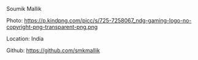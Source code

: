 Soumik Mallik

Photo: https://p.kindpng.com/picc/s/725-7258067_ndg-gaming-logo-no-copyright-png-transparent-png.png

Location: India

Github: https://github.com/smkmallik
